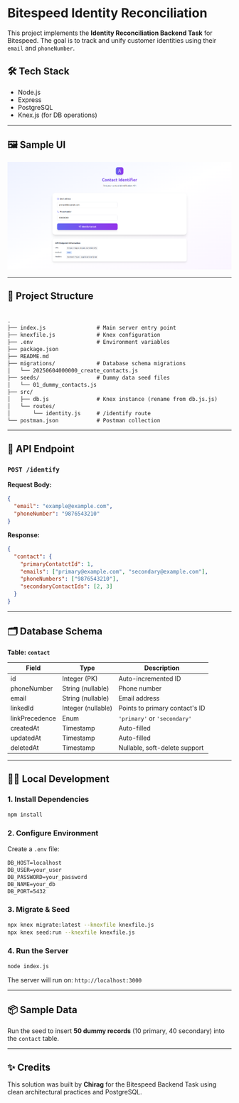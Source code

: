 # Bitespeed Identity Reconciliation

This project implements the **Identity Reconciliation Backend Task** for Bitespeed. The goal is to track and unify customer identities using their `email` and `phoneNumber`.

## 🛠 Tech Stack

- Node.js
- Express
- PostgreSQL
- Knex.js (for DB operations)

---

## 🖼️ Sample UI

![Sample UI](./sample.png)

---

## 📁 Project Structure

```

.
├── index.js                # Main server entry point
├── knexfile.js             # Knex configuration
├── .env                    # Environment variables
├── package.json
├── README.md
├── migrations/             # Database schema migrations
│   └── 20250604000000_create_contacts.js
├── seeds/                  # Dummy data seed files
│   └── 01_dummy_contacts.js
├── src/
│   ├── db.js               # Knex instance (rename from db.js.js)
│   └── routes/
│       └── identity.js     # /identify route 
└── postman.json            # Postman collection

````

---

## 🧪 API Endpoint

### `POST /identify`

**Request Body:**

```json
{
  "email": "example@example.com",
  "phoneNumber": "9876543210"
}
````

**Response:**

```json
{
  "contact": {
    "primaryContatctId": 1,
    "emails": ["primary@example.com", "secondary@example.com"],
    "phoneNumbers": ["9876543210"],
    "secondaryContactIds": [2, 3]
  }
}
```

---

## 🗂 Database Schema

**Table: `contact`**

| Field          | Type               | Description                    |
| -------------- | ------------------ | ------------------------------ |
| id             | Integer (PK)       | Auto-incremented ID            |
| phoneNumber    | String (nullable)  | Phone number                   |
| email          | String (nullable)  | Email address                  |
| linkedId       | Integer (nullable) | Points to primary contact's ID |
| linkPrecedence | Enum               | `'primary'` or `'secondary'`   |
| createdAt      | Timestamp          | Auto-filled                    |
| updatedAt      | Timestamp          | Auto-filled                    |
| deletedAt      | Timestamp          | Nullable, soft-delete support  |

---

## 🧑‍💻 Local Development

### 1. Install Dependencies

```bash
npm install
```

### 2. Configure Environment

Create a `.env` file:

```env
DB_HOST=localhost
DB_USER=your_user
DB_PASSWORD=your_password
DB_NAME=your_db
DB_PORT=5432
```

### 3. Migrate & Seed

```bash
npx knex migrate:latest --knexfile knexfile.js
npx knex seed:run --knexfile knexfile.js
```

### 4. Run the Server

```bash
node index.js
```

The server will run on: `http://localhost:3000`

---

## 📦 Sample Data

Run the seed to insert **50 dummy records** (10 primary, 40 secondary) into the `contact` table.

---

## ✨ Credits

This solution was built by **Chirag** for the Bitespeed Backend Task using clean architectural practices and PostgreSQL.


